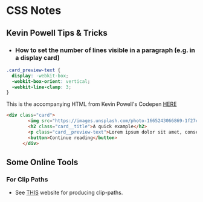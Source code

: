 # CSS Notes

## Kevin Powell Tips & Tricks

- ### How to set the number of lines visible in a paragraph (e.g. in a display card)
```css
.card_preview-text {
  display: -webkit-box;
  -webkit-box-orient: vertical;
  -webkit-line-clamp: 3;
}
```

This is the accompanying HTML from Kevin Powell's Codepen [HERE](https://codepen.io/kevinpowell/pen/JjeOvRZ?editors=1100)

```html
<div class="card">
        <img src="https://images.unsplash.com/photo-1665243066869-1f27e948de5f?crop=entropy&cs=tinysrgb&fit=max&fm=jpg&ixid=MnwzMjM4NDZ8MHwxfHJhbmRvbXx8fHx8fHx8fDE2NjYxMTQ0Nzc&ixlib=rb-1.2.1&q=80&w=700" alt="">
        <h2 class="card__title">A quick example</h2>
        <p class="card__preview-text">Lorem ipsum dolor sit amet, consectetur adipisicing elit. Impedit officiis tempore dicta, sed illo sint nobis non odit soluta sit. amet consectetur adipisicing elit. Qui, doloribus.</p>
        <button>Continue reading</button>
      </div>
```

## Some Online Tools

### For Clip Paths
- See [THIS](https://unused-css.com/tools/clip-path-generator) website for producing clip-paths.
